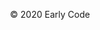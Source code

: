 
<!-- <p style="text-align: center">&copy; 2019 Lubbock Coding Academy</p>
<script src="https://cdnjs.cloudflare.com/ajax/libs/fetch/2.0.3/fetch.min.js"></script>
<script>
  fetch('/_book/gitbook/style.css').catch(function(error) {
    window.location = window.location.href;
  });
</script> -->

<p style="text-align: center">&copy; 2020 Early Code</p>
<script src="https://cdnjs.cloudflare.com/ajax/libs/fetch/2.0.3/fetch.min.js"></script>
<script>
  fetch('/_book/gitbook/style.css').catch(function(error) {
    window.location = window.location.href;
  });
</script>